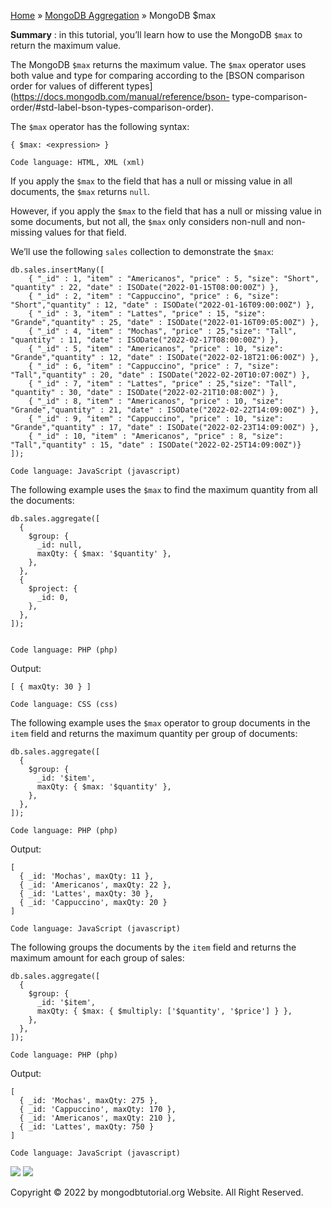 

[Home](https://www.mongodbtutorial.org/) » [MongoDB
Aggregation](https://www.mongodbtutorial.org/mongodb-aggregation/) » MongoDB
$max



 **Summary** : in this tutorial, you’ll learn how to use the MongoDB `$max` to
return the maximum value.



The MongoDB `$max` returns the maximum value. The `$max` operator uses both
value and type for comparing according to the [BSON comparison order for
values of different types](https://docs.mongodb.com/manual/reference/bson-
type-comparison-order/#std-label-bson-types-comparison-order).



The `$max` operator has the following syntax:


    
    
    { $max: <expression> }
    
    Code language: HTML, XML (xml)



If you apply the `$max` to the field that has a null or missing value in all
documents, the `$max` returns `null`.



However, if you apply the `$max` to the field that has a null or missing value
in some documents, but not all, the `$max` only considers non-null and non-
missing values for that field.



We’ll use the following `sales` collection to demonstrate the `$max`:


    
    
    db.sales.insertMany([
    	{ "_id" : 1, "item" : "Americanos", "price" : 5, "size": "Short", "quantity" : 22, "date" : ISODate("2022-01-15T08:00:00Z") },
    	{ "_id" : 2, "item" : "Cappuccino", "price" : 6, "size": "Short","quantity" : 12, "date" : ISODate("2022-01-16T09:00:00Z") },
    	{ "_id" : 3, "item" : "Lattes", "price" : 15, "size": "Grande","quantity" : 25, "date" : ISODate("2022-01-16T09:05:00Z") },
    	{ "_id" : 4, "item" : "Mochas", "price" : 25,"size": "Tall", "quantity" : 11, "date" : ISODate("2022-02-17T08:00:00Z") },
    	{ "_id" : 5, "item" : "Americanos", "price" : 10, "size": "Grande","quantity" : 12, "date" : ISODate("2022-02-18T21:06:00Z") },
    	{ "_id" : 6, "item" : "Cappuccino", "price" : 7, "size": "Tall","quantity" : 20, "date" : ISODate("2022-02-20T10:07:00Z") },
    	{ "_id" : 7, "item" : "Lattes", "price" : 25,"size": "Tall", "quantity" : 30, "date" : ISODate("2022-02-21T10:08:00Z") },
    	{ "_id" : 8, "item" : "Americanos", "price" : 10, "size": "Grande","quantity" : 21, "date" : ISODate("2022-02-22T14:09:00Z") },
    	{ "_id" : 9, "item" : "Cappuccino", "price" : 10, "size": "Grande","quantity" : 17, "date" : ISODate("2022-02-23T14:09:00Z") },
    	{ "_id" : 10, "item" : "Americanos", "price" : 8, "size": "Tall","quantity" : 15, "date" : ISODate("2022-02-25T14:09:00Z")}
    ]);
    
    Code language: JavaScript (javascript)



The following example uses the `$max` to find the maximum quantity from all
the documents:


    
    
    db.sales.aggregate([
      {
        $group: {
          _id: null,
          maxQty: { $max: '$quantity' },
        },
      },
      {
        $project: {
          _id: 0,
        },
      },
    ]);
    
    
    Code language: PHP (php)



Output:


    
    
    [ { maxQty: 30 } ]
    
    Code language: CSS (css)



The following example uses the `$max` operator to group documents in the
`item` field and returns the maximum quantity per group of documents:


    
    
    db.sales.aggregate([
      {
        $group: {
          _id: '$item',
          maxQty: { $max: '$quantity' },
        },
      },
    ]);
    
    Code language: PHP (php)



Output:


    
    
    [
      { _id: 'Mochas', maxQty: 11 },
      { _id: 'Americanos', maxQty: 22 },
      { _id: 'Lattes', maxQty: 30 },
      { _id: 'Cappuccino', maxQty: 20 }
    ]
    
    Code language: JavaScript (javascript)



The following groups the documents by the `item` field and returns the maximum
amount for each group of sales:


    
    
    db.sales.aggregate([
      {
        $group: {
          _id: '$item',
          maxQty: { $max: { $multiply: ['$quantity', '$price'] } },
        },
      },
    ]);
    
    Code language: PHP (php)



Output:


    
    
    [
      { _id: 'Mochas', maxQty: 275 },
      { _id: 'Cappuccino', maxQty: 170 },
      { _id: 'Americanos', maxQty: 210 },
      { _id: 'Lattes', maxQty: 750 }
    ]
    
    Code language: JavaScript (javascript)

![](https://www.mongodbtutorial.org/wp-content/themes/evolution/img/left.svg)
![](https://www.mongodbtutorial.org/wp-content/themes/evolution/img/right.svg)


Copyright © 2022 by mongodbtutorial.org Website. All Right Reserved.

